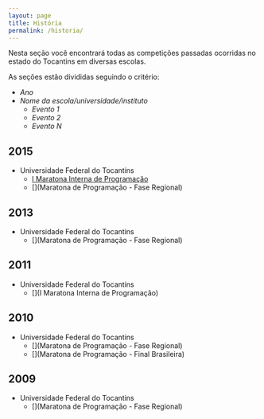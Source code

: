 ```yaml
---
layout: page
title: História
permalink: /historia/
---
```


Nesta seção você encontrará todas as competições passadas ocorridas no estado do Tocantins em diversas escolas.

As seções estão divididas seguindo o critério:

- _Ano_
- _Nome da escola/universidade/instituto_
  - _Evento 1_
  - _Evento 2_
  - _Evento N_
  

2015
-----
- Universidade Federal do Tocantins
  - [I Maratona Interna de Programação](past_contests/uft/interna1)
  - [](Maratona de Programação - Fase Regional)

2013
-----
- Universidade Federal do Tocantins
  - [](Maratona de Programação - Fase Regional)

2011
-----
- Universidade Federal do Tocantins
  - [](I Maratona Interna de Programação)

2010
-----
- Universidade Federal do Tocantins
  - [](Maratona de Programação - Fase Regional)
  - [](Maratona de Programação - Final Brasileira)

2009
-----
- Universidade Federal do Tocantins 
  - [](Maratona de Programação - Fase Regional)